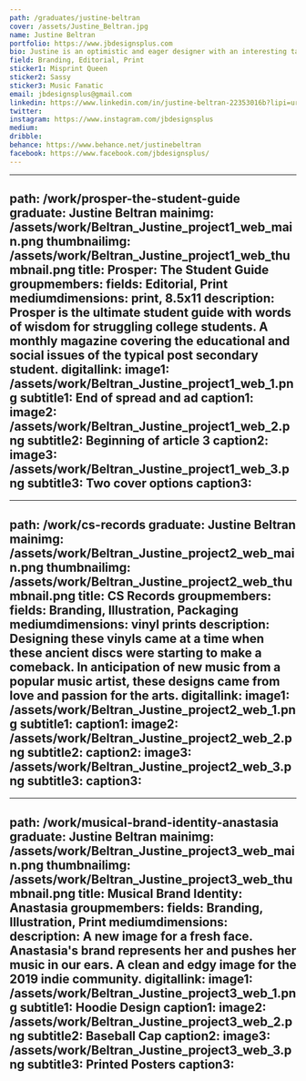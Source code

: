 ```yaml
---
path: /graduates/justine-beltran
cover: /assets/Justine_Beltran.jpg
name: Justine Beltran
portfolio: https://www.jbdesignsplus.com
bio: Justine is an optimistic and eager designer with an interesting take on the world. She takes her experiences and uses them, learns from her mistakes and inserts a piece of herself into her work wherever she can. With an emphasis on print, she enjoys explorations, unconventional methods of brainstorming and needs to work on being more confident in her work and her abilities. Branding has been her strong point throughout these past four years but has a newfound interest for marketing. She sees design as not only a brand but also an experience. Justine wants to help make the world a more beautiful place.
field: Branding, Editorial, Print
sticker1: Misprint Queen
sticker2: Sassy
sticker3: Music Fanatic 
email: jbdesignsplus@gmail.com
linkedin: https://www.linkedin.com/in/justine-beltran-22353016b?lipi=urn%3Ali%3Apage%3Ad_flagship3_profile_view_base_contact_details%3B8iYpoysBRjGNWxBD%2F%2BJGmQ%3D%3D
twitter: 
instagram: https://www.instagram.com/jbdesignsplus
medium: 
dribble:
behance: https://www.behance.net/justinebeltran
facebook: https://www.facebook.com/jbdesignsplus/
---
```


---
path: /work/prosper-the-student-guide
graduate: Justine Beltran
mainimg: /assets/work/Beltran_Justine_project1_web_main.png
thumbnailimg: /assets/work/Beltran_Justine_project1_web_thumbnail.png
title: Prosper: The Student Guide
groupmembers:
fields: Editorial, Print
mediumdimensions: print, 8.5x11
description: Prosper is the ultimate student guide with words of wisdom for struggling college students. A monthly magazine covering the educational and social issues of the typical post secondary student.
digitallink:
image1: /assets/work/Beltran_Justine_project1_web_1.png
subtitle1: End of spread and ad
caption1: 
image2: /assets/work/Beltran_Justine_project1_web_2.png
subtitle2: Beginning of article 3
caption2: 
image3: /assets/work/Beltran_Justine_project1_web_3.png
subtitle3: Two cover options
caption3: 
---

---
path: /work/cs-records
graduate: Justine Beltran
mainimg: /assets/work/Beltran_Justine_project2_web_main.png
thumbnailimg: /assets/work/Beltran_Justine_project2_web_thumbnail.png
title: CS Records 
groupmembers:
fields: Branding, Illustration, Packaging
mediumdimensions: vinyl prints
description: Designing these vinyls came at a time when these ancient discs were starting to make a comeback. In anticipation of new music from a popular music artist, these designs came from love and passion for the arts.
digitallink:
image1: /assets/work/Beltran_Justine_project2_web_1.png
subtitle1:
caption1:
image2: /assets/work/Beltran_Justine_project2_web_2.png
subtitle2:
caption2:
image3: /assets/work/Beltran_Justine_project2_web_3.png
subtitle3:
caption3:
---

---
path: /work/musical-brand-identity-anastasia
graduate: Justine Beltran
mainimg: /assets/work/Beltran_Justine_project3_web_main.png
thumbnailimg: /assets/work/Beltran_Justine_project3_web_thumbnail.png
title: Musical Brand Identity: Anastasia
groupmembers:
fields: Branding, Illustration, Print
mediumdimensions:
description: A new image for a fresh face. Anastasia's brand represents her and pushes her music in our ears. A clean and edgy image for the 2019 indie community.
digitallink:
image1: /assets/work/Beltran_Justine_project3_web_1.png
subtitle1: Hoodie Design
caption1:
image2: /assets/work/Beltran_Justine_project3_web_2.png
subtitle2: Baseball Cap 
caption2:
image3: /assets/work/Beltran_Justine_project3_web_3.png
subtitle3: Printed Posters
caption3:
---
